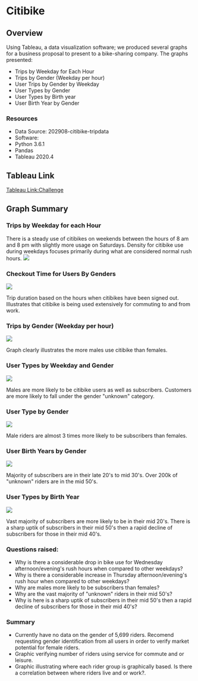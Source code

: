 # Citibike
## Overview
Using Tableau, a data visualization software;  we produced several graphs for a  business proposal to present to a bike-sharing company.  The graphs presented:
- Trips by Weekday for Each Hour
- Trips by Gender (Weekday per hour)
- User Trips by Gender by Weekday
- User Types by Gender
- User Types by Birth year
- User Birth Year by Gender
### Resources
- Data Source: 202908-citibike-tripdata
- Software:
 - Python 3.6.1
 - Pandas
 - Tableau 2020.4

## Tableau Link
[Tableau Link:Challenge](hhttps://public.tableau.com/profile/miguel.diaz4300#!/vizhome/MODULE14TABLEU/NYCStoryChallenge)

## Graph Summary

### Trips by Weekday for each Hour

There is a steady use of citibikes on weekends between the hours of 8 am and 8 pm with slightly more usage on Saturdays.  Density for citibike use during weekdays focuses primarily during what are considered normal rush hours.
![](Resources/Trips_by_Weekday_for_each_Hour.png)

### Checkout Time for Users By Genders

![](Resources/Checkout_Time_by_Gender.png)

Trip duration based on the hours when citibikes have been signed out.  Illustrates that citibike is being used extensively for commuting to and from work.


### Trips by Gender (Weekday per hour)
![](Resources/Trips_by_Gender(Weekday_per_Hour).png)


Graph clearly illustrates the more males use citibike than females.



### User Types by Weekday and Gender
![](Resources/User_Types_by_Gender_by_Weekday.png)

Males are more likely to be citibike users as well as subscribers.  Customers are more likely to fall under the gender "unknown" category.


### User Type by Gender
![](Resources/User_Types_by_Gender.png)

Male riders are almost 3 times more likely to be subscribers than females.


### User Birth Years by Gender
![](Resources/User_Birth_Year_by_Gender.png)

Majority of subscribers are in their late 20's to mid 30's.  Over 200k of "unknown" riders are in the mid 50's.


### User Types by Birth Year
![](Resources/User_Types_by_Birth_Year.png)

Vast majority of subscribers are more likely to be in their mid 20's.  There is a sharp uptik of subscribers in their mid 50's then a rapid decline of subscribers for those in their mid 40's.

    
### Questions raised:
- Why is there a considerable drop in bike use for Wednesday afternoon/evening's rush hours when compared to other weekdays?
- Why is there a considerable increase in Thursday afternoon/evening's rush hour when compared to other weekdays?
- Why are males more likely to be subscribers than females?
- Why are the vast majority of "unknown" riders in their mid 50's?
- Why is here is a sharp uptik of subscribers in their mid 50's then a rapid decline of subscribers for those in their mid 40's?


### Summary 
- Currently have no data on the gender of 5,699 riders. Recomend requesting gender identification from all users in order to verify market potential for female riders. 
- Graphic verifying number of riders using service for commute and or leisure.
- Graphic illustrating where each rider group is graphically based.  Is there a correlation between where riders live and or work?.